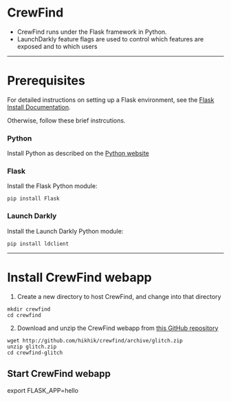 # CrewFind

- CrewFind runs under the Flask framework in Python.
- LaunchDarkly feature flags are used to control which features are exposed and to which users

---
# Prerequisites
For detailed instructions on setting up a Flask environment, see the [Flask Install Documentation](https://flask.palletsprojects.com/en/2.0.x/installation/).

Otherwise, follow these brief instrcutions.

### Python
Install Python as described on the [Python website](https://www.python.org/downloads/)

### Flask
Install the Flask Python module:

```
pip install Flask
```

### Launch Darkly
Install the Launch Darkly Python module:

```
pip install ldclient
```


---
# Install CrewFind webapp
1. Create a new directory to host CrewFind, and change into that directory
```
mkdir crewfind
cd crewfind
```
2. Download and unzip the CrewFind webapp from [this GitHub repository](https://github.com/hikhik/crewfind/tree/glitch)
```
wget http://github.com/hikhik/crewfind/archive/glitch.zip
unzip glitch.zip
cd crewfind-glitch
```

## Start CrewFind webapp
export FLASK_APP=hello

